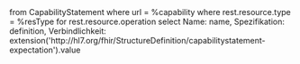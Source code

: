 <fql>
from
	CapabilityStatement
where
	url = %capability
	where rest.resource.type = %resType 
		for rest.resource.operation  
			select Name: name, Spezifikation: definition, Verbindlichkeit: extension('http://hl7.org/fhir/StructureDefinition/capabilitystatement-expectation').value
</fql> 